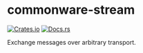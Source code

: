 # commonware-stream

[![Crates.io](https://img.shields.io/crates/v/commonware-stream.svg)](https://crates.io/crates/commonware-stream)
[![Docs.rs](https://docs.rs/commonware-stream/badge.svg)](https://docs.rs/commonware-stream)

Exchange messages over arbitrary transport.
